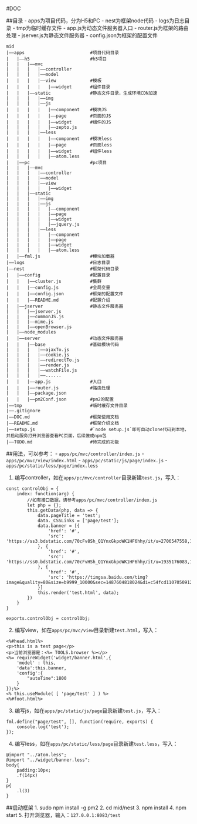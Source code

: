 #DOC

##目录
	- apps为项目代码，分为H5和PC
	- nest为框架node代码
	- logs为日志目录
	- tmp为临时缓存文件
	- app.js为动态文件服务器入口
	- router.js为框架的路由处理
	- jserver.js为静态文件服务器
	- config.json为框架的配置文件

```
mid
|——apps							#项目代码目录
|	|——h5 						#h5项目
|	|	|——mvc
|	|	|	|——controller
|	|	|	|——model
|	|	|	|——view  			#模板
|	|	|	|	|——widget  		#组件目录
|	|	|——static				#静态文件目录，生成环境CDN加速
|	|	|	|——img 				
|	|	|	|——js
|	|	|	|	|——component	#模块JS
|	|	|	|	|——page			#页面的JS
|	|	|	|	|——widget		#组件的JS
|	|	|	|	|——zepto.js
|	|	|	|——less
|	|	|	|	|——component	#模块less
|	|	|	|	|——page			#页面less
|	|	|	|	|——widget		#组件less
|	|	|	|	|——atom.less
|	|——pc						#pc项目
|	|	|——mvc
|	|	|	|——controller
|	|	|	|——model
|	|	|	|——view
|	|	|	|	|——widget
|	|	|——static
|	|	|	|——img
|	|	|	|——js
|	|	|	|	|——component
|	|	|	|	|——page
|	|	|	|	|——widget
|	|	|	|	|——jquery.js
|	|	|	|——less
|	|	|	|	|——component
|	|	|	|	|——page
|	|	|	|	|——widget
|	|	|	|	|——atom.less
|	|——fml.js 					#模块加载器
|——logs							#日志目录
|——nest							#框架代码目录
|	|——config					#配置目录
|	|	|——cluster.js  			#集群
|	|	|——config.js  			#全局变量
|	|	|——config.json  		#框架的配置文件
|	|	|——README.md 			#配置介绍
|	|——jserver					#静态文件服务器
|	|	|——jserver.js
|	|	|——commonJS.js 			
|	|	|——mime.js
|	|	|——openBrowser.js		
|	|——node_modules				
|	|——server					#动态文件服务器	
|	|	|——base 				#基础模块代码		
|	|	|	|——ajaxTo.js
|	|	|	|——cookie.js
|	|	|	|——redirectTo.js
|	|	|	|——render.js
|	|	|	|——watchFile.js
|	|	|	|——......
|	|	|——app.js 				#入口
|	|	|——router.js 			#路由处理
|	|	|——package.json 		
|	|	|——pm2Conf.json 		#pm2的配置
|——tmp							#临时缓存文件目录
|——.gitignore					
|——DOC.md 						#框架使用文档
|——README.md 					#框架介绍文档	
|——setup.js 					#`node setup.js`即可自动clone代码到本地，并启动服务打开浏览器查看PC页面，后续做成npm包
|——TODO.md						#待完成的功能				
```

##用法，可以参考：
	- `apps/pc/mvc/controller/index.js`
	- `apps/pc/mvc/view/index.html`
	- `apps/pc/static/js/page/index.js`
	- `apps/pc/static/less/page/index.less`

1. 编写controller，如在`apps/pc/mvc/controller`目录新建`test.js`，写入：
```
const controlObj = {
	index: function(arg) {
		//如有接口数据，请参考apps/pc/mvc/controller/index.js
		let php = {};
		this.getData(php, data => {
			data.pageTitle = 'test';
			data._CSSLinks = ['page/test'];
			data.banner = [{
				'href': '#',
				'src': 'https://ss3.bdstatic.com/70cFv8Sh_Q1YnxGkpoWK1HF6hhy/it/u=2706547558,1569356033&fm=23&gp=0.jpg'
			}, {
				'href': '#',
				'src': 'https://ss0.bdstatic.com/70cFvHSh_Q1YnxGkpoWK1HF6hhy/it/u=1935176083,1386170183&fm=23&gp=0.jpg'
			}, {
				'href': '#',
				'src': 'https://timgsa.baidu.com/timg?image&quality=80&size=b9999_10000&sec=1487604818024&di=c54fcd1107050912969a2ddc60a73c0c&imgtype=0&src=http%3A%2F%2Fmmbiz.qpic.cn%2Fmmbiz%2FwgYCDpsjxWebKs1iaJrO2tH6Cd7fiaia26BuX1bTzkh6IxJRzBw6hUQ03pxZwjU8AFNJKPsYXDnFGRLYRFYzT7tLQ%2F0'
			}]
			this.render('test.html', data);
		})
	}
}

exports.controlObj = controlObj;
```
2. 编写view，如在`apps/pc/mvc/view`目录新建`test.html`，写入：
```
<%#head.html%>
<p>this is a test page</p>
<p>当前浏览器是：<%= TOOLS.browser %></p>
<%= requireWidget('widget/banner.html',{
	'model' : this,
	'data':this.banner,
	'config':{
		"autoTime":1800
	}
});%>
<% this.useModule( [ 'page/test' ] ) %>
<%#foot.html%>
```
3. 编写js，如在`apps/pc/static/js/page`目录新建`test.js`，写入：
```
fml.define("page/test", [], function(require, exports) {
	console.log('test');
});
```
4. 编写less，如在`apps/pc/static/less/page`目录新建`test.less`，写入：
```
@import "../atom.less";
@import "../widget/banner.less";
body{
	padding:10px;
	.f(14px)
}
p{
	.l(3)
}

```


##启动框架
	1. sudo npm install -g pm2
	2. cd mid/nest
	3. npm install
	4. npm start
	5. 打开浏览器，输入：`127.0.0.1:8083/test`


